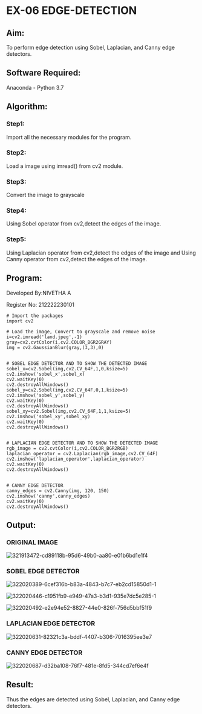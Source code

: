 # EX-06 EDGE-DETECTION
## Aim:
To perform edge detection using Sobel, Laplacian, and Canny edge detectors.

## Software Required:
Anaconda - Python 3.7

## Algorithm:
### Step1:
Import all the necessary modules for the program.

### Step2:
Load a image using imread() from cv2 module.

### Step3:
Convert the image to grayscale

### Step4:
Using Sobel operator from cv2,detect the edges of the image.

### Step5:

Using Laplacian operator from cv2,detect the edges of the image and Using Canny operator from cv2,detect the edges of the image.
## Program:
Developed By:NIVETHA A

Register No: 212222230101
```
# Import the packages
import cv2

# Load the image, Convert to grayscale and remove noise
i=cv2.imread('land.jpeg',-1)
gray=cv2.cvtColor(i,cv2.COLOR_BGR2GRAY)
img = cv2.GaussianBlur(gray,(3,3),0)


# SOBEL EDGE DETECTOR AND TO SHOW THE DETECTED IMAGE
sobel_x=cv2.Sobel(img,cv2.CV_64F,1,0,ksize=5)
cv2.imshow('sobel_x',sobel_x)
cv2.waitKey(0)
cv2.destroyAllWindows()
sobel_y=cv2.Sobel(img,cv2.CV_64F,0,1,ksize=5)
cv2.imshow('sobel_y',sobel_y)
cv2.waitKey(0)
cv2.destroyAllWindows()
sobel_xy=cv2.Sobel(img,cv2.CV_64F,1,1,ksize=5)
cv2.imshow('sobel_xy',sobel_xy)
cv2.waitKey(0)
cv2.destroyAllWindows()


# LAPLACIAN EDGE DETECTOR AND TO SHOW THE DETECTED IMAGE
rgb_image = cv2.cvtColor(i,cv2.COLOR_BGR2RGB)
laplacian_operator = cv2.Laplacian(rgb_image,cv2.CV_64F)
cv2.imshow('laplacian_operator',laplacian_operator)
cv2.waitKey(0)
cv2.destroyAllWindows()


# CANNY EDGE DETECTOR
canny_edges = cv2.Canny(img, 120, 150)
cv2.imshow('canny',canny_edges)
cv2.waitKey(0)
cv2.destroyAllWindows()
```

## Output:
### ORIGINAL IMAGE
![321913472-cd89118b-95d6-49b0-aa80-e01b6bd1e1f4](https://github.com/user-attachments/assets/ce6e3348-1f4b-4de0-a09c-16137da78a6e)

### SOBEL EDGE DETECTOR
![322020389-6cef316b-b83a-4843-b7c7-eb2cd15850d1-1](https://github.com/user-attachments/assets/7d8fb2ba-49a6-4876-b6a9-682ba31302c6)

![322020446-c1951fb9-e949-47a3-b3d1-935e7dc5e285-1](https://github.com/user-attachments/assets/a2834ab2-c4cb-40ea-b8e0-d5b5f0775908)

![322020492-e2e94e52-8827-44e0-826f-756d5bbf51f9](https://github.com/user-attachments/assets/36dd6469-bc0a-4f27-9925-c91db75dc5eb)

### LAPLACIAN EDGE DETECTOR
![322020631-82321c3a-bddf-4407-b306-7016395ee3e7](https://github.com/user-attachments/assets/e37ffbf5-bccc-4da4-bc4f-16d52f28eabf)

### CANNY EDGE DETECTOR
![322020687-d32ba108-76f7-481e-8fd5-344cd7ef6e4f](https://github.com/user-attachments/assets/1d320a81-1f07-4d30-b75b-30e6edcc9513)


## Result:
Thus the edges are detected using Sobel, Laplacian, and Canny edge detectors.

